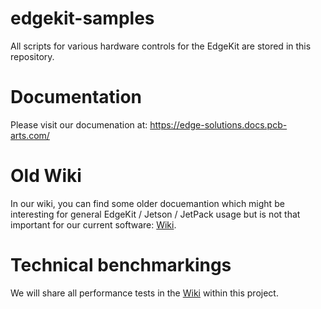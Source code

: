 # edgekit-samples
All scripts for various hardware controls for the EdgeKit are stored in this repository.

# Documentation

Please visit our documenation at: https://edge-solutions.docs.pcb-arts.com/

# Old Wiki

In our wiki, you can find some older docuemantion which might be interesting for general EdgeKit / Jetson / JetPack usage but is not that important for our current software: [Wiki](https://github.com/PCB-Arts/edgekit/wiki).

# Technical benchmarkings
We will share all performance tests in the [Wiki](https://github.com/PCB-Arts/edgekit/wiki) within this project. 
